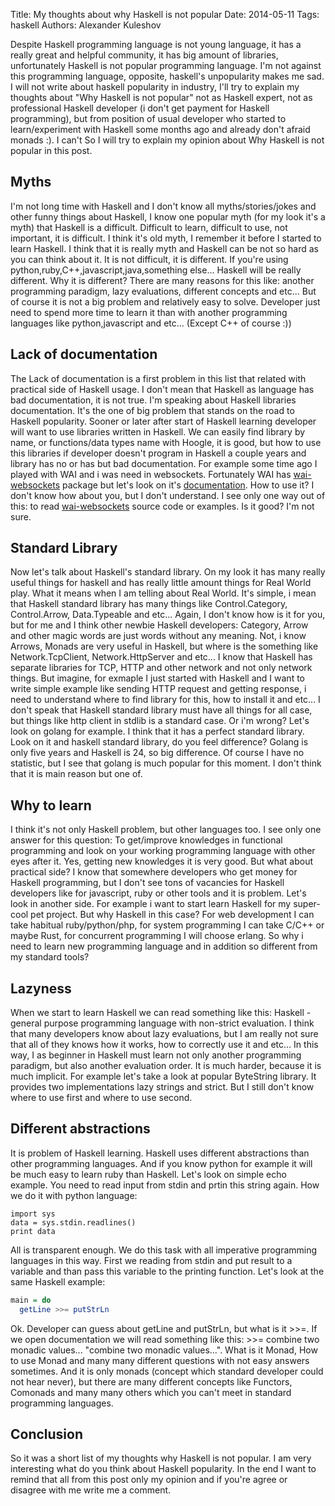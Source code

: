 Title: My thoughts about why Haskell is not popular
Date: 2014-05-11
Tags: haskell
Authors:  Alexander Kuleshov

Despite Haskell programming language is not young language, it has a really great and helpful community, it has big amount of libraries, unfortunately Haskell is not popular programming language. I'm not against this programming language, opposite, haskell's unpopularity makes me sad. I will not write about haskell popularity in industry, I'll try to explain my thoughts about "Why Haskell is not popular" not as Haskell expert, not as professional Haskell developer (i don't get payment for Haskell programming), but from position of usual developer who started to learn/experiment with Haskell some months ago and already don't afraid monads :). I can't So I will try to explain my opinion about Why Haskell is not popular in this post.


Myths
-------------

I'm not long time with Haskell and I don't know all myths/stories/jokes and other funny things about Haskell, I know one popular myth (for my look it's a myth) that Haskell is a difficult. Difficult to learn, difficult to use, not important, it is difficult. I think it's old myth, I remember it before I started to learn Haskell. I think that it is really myth and Haskell can be not so hard as you can think about it. It is not difficult, it is different. If you're using python,ruby,C++,javascript,java,something else... Haskell will be really different. Why it is different? There are many reasons for this like: another programming paradigm, lazy evaluations, different concepts and etc... But of course it is not a big problem and relatively easy to solve. Developer just need to spend more time to learn it than with another programming languages like python,javascript and etc... (Except C++ of course :))

Lack of documentation
-----------------------

The Lack of documentation is a first problem in this list that related with practical side of Haskell usage. I don't mean that Haskell as language has bad documentation, it is not true. I'm speaking about Haskell libraries documentation. It's the one of big problem that stands on the road to Haskell popularity. Sooner or later after start of Haskell learning developer will want to use libraries written in Haskell. We can easily find library by name, or functions/data types name with Hoogle, it is good, but how to use this libraries if developer doesn't program in Haskell a couple years and library has no or has but bad documentation. For example some time ago I played with WAI and i was need in websockets. Fortunately WAI has [wai-websockets](http://hackage.haskell.org/package/wai-websockets-3.0.0) package but let's look on it's [documentation](http://hackage.haskell.org/package/wai-websockets-3.0.0/docs/Network-Wai-Handler-WebSockets.html). How to use it? I don't know how about you, but I don't understand. I see only one way out of this: to read [wai-websockets](https://github.com/yesodweb/wai/blob/master/wai-websockets/server.lhs) source code or examples. Is it good? I'm not sure.

Standard Library
------------------

Now let's talk about Haskell's standard library. On my look it has many really useful things for haskell and has really little amount things for Real World play. What it means when I am telling about Real World. It's simple, i mean that Haskell standard library has many things like Control.Category, Control.Arrow, Data.Typeable and etc... Again, I don't know how is it for you, but for me and I think other newbie Haskell developers: Category, Arrow and other magic words are just words without any meaning. Not, i know Arrows, Monads are very useful in Haskell, but where is the something like Network.TcpClient, Network.HttpServer and etc... I know that Haskell has separate libraries for TCP, HTTP and other network and not only network things. But imagine, for exmaple I just started with Haskell and I want to write simple example like sending HTTP request and getting response, i need to understand where to find library for this, how to install it and etc... I don't speak that Haskell standard library must have all things for all case, but things like http client in stdlib is a standard case. Or i'm wrong? Let's look on golang for example. I think that it has a perfect standard library. Look on it and haskell standard library, do you feel difference? Golang is only five years and Haskell is 24, so big difference. Of course I have no statistic, but I see that golang is much popular for this moment. I don't think that it is main reason but one of.

Why to learn
--------------

I think it's not only Haskell problem, but other languages too. I see only one answer for this question: To get/improve knowledges in functional programming and look on your working programming language with other eyes after it. Yes, getting new knowledges it is very good. But what about practical side? I know that somewhere developers who get money for Haskell programming, but I don't see tons of vacancies for Haskell developers like for javascript, ruby or other tools and it is problem. Let's look in another side. For example i want to start learn Haskell for my super-cool pet project. But why Haskell in this case? For web development I can take habitual ruby/python/php, for system programming I can take C/C++ or maybe Rust, for concurrent programming I will choose erlang. So why i need to learn new programming language and in addition so different from my standard tools?

Lazyness
-----------

When we start to learn Haskell we can read something like this: Haskell - general purpose programming language with non-strict evaluation. I think that many developers know about lazy evaluations, but I am really not sure that all of they knows how it works, how to correctly use it and etc... In this way, I as beginner in Haskell must learn not only another programming paradigm, but also another evaluation order. It is much harder, because it is much implicit. For example let's take a look at popular ByteString library. It provides two implementations lazy strings and strict. But I still don't know where to use first and where to use second.

Different abstractions
-----------------------

It is problem of Haskell learning. Haskell uses different abstractions than other programming languages. And if you know python for example it will be much easy to learn ruby than Haskell. Let's look on simple echo example. You need to read input from stdin and prtin this string again. How we do it with python language:

```golang
import sys
data = sys.stdin.readlines()
print data
```

All is transparent enough. We do this task with all imperative programming languages in this way. First we reading from stdin and put result to a variable and than pass this variable to the printing function. Let's look at the same Haskell example:

```haskell
main = do
  getLine >>= putStrLn
```

Ok. Developer can guess about getLine and putStrLn, but what is it >>=. If we open documentation we will read something like this: >>= combine two monadic values... "combine two monadic values...". What is it Monad, How to use Monad and many many different questions with not easy answers sometimes. And it is only monads (concept which standard developer could not hear never), but there are many different concepts like Functors, Comonads and many many others which you can't meet in standard programming languages.

Conclusion
-----------

So it was a short list of my thoughts why Haskell is not popular. I am very interesting what do you think about Haskell popularity.
In the end I want to remind that all from this post only my opinion and if you're agree or disagree with me write me a comment.
